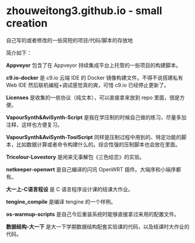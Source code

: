 # zhouweitong3.github.io - small creation
自己写的或者修改的一些简短的项目/代码/脚本的存放地 

简介如下： 

**Appveyor** 包含了在 Appveyor 持续集成平台上托管的一些项目的构建脚本。 

**c9.io-docker** 是 c9.io 云端 IDE 的 Docker 镜像构建文件。不得不说搭建私有 Web IDE 然后联机编程+调试感觉真的爽，可惜 c9.io 已经停止更新了。 

**Licenses** 是收集的一些协议（纯文本），可以直接拿来放到 repo 里面，很是方便。

**VapourSynth&AviSynth-Script** 是我在学压制的时候自己做的练习，尽量多加注释，这样也方便复习。 

**VapourSynth&AviSynth-ToolScript**  同样是压制过程中用到的、特定功能的脚本，比如数据计算或者命令构建什么的。综合性强的压制脚本也会放在里面。 

**Tricolour-Lovestory** 是闲来无事解包《三色绘恋》的实验。

**netkeeper-openwrt** 是自己编译的闪讯 OpenWRT 插件。大端序和小端序都有。

**大一上-C语言程设** 是 C 语言程序设计课的结课大作业。

**tengine_compile** 是编译 tengine 的一个样例。

**os-warmup-scripts** 是自己今后重装系统时能够直接拿过来用的配置文件。

**数据结构-大一下** 是大一下学期数据结构配套实验课的代码，以及结课时大作业的代码。